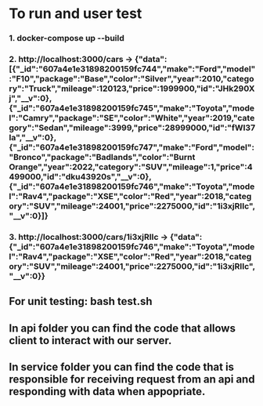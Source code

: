 # To run and user test

### 1. docker-compose up --build

### 2. http://localhost:3000/cars -> {"data":[{"_id":"607a4e1e31898200159fc744","make":"Ford","model":"F10","package":"Base","color":"Silver","year":2010,"category":"Truck","mileage":120123,"price":1999900,"id":"JHk290Xj","__v":0},{"_id":"607a4e1e31898200159fc745","make":"Toyota","model":"Camry","package":"SE","color":"White","year":2019,"category":"Sedan","mileage":3999,"price":28999000,"id":"fWI37Ia","__v":0},{"_id":"607a4e1e31898200159fc747","make":"Ford","model":"Bronco","package":"Badlands","color":"Burnt Orange","year":2022,"category":"SUV","mileage":1,"price":4499000,"id":"dku43920s","__v":0},{"_id":"607a4e1e31898200159fc746","make":"Toyota","model":"Rav4","package":"XSE","color":"Red","year":2018,"category":"SUV","mileage":24001,"price":2275000,"id":"1i3xjRIIc","__v":0}]}

### 3. http://localhost:3000/cars/1i3xjRIIc -> {"data":{"\_id":"607a4e1e31898200159fc746","make":"Toyota","model":"Rav4","package":"XSE","color":"Red","year":2018,"category":"SUV","mileage":24001,"price":2275000,"id":"1i3xjRIIc","\_\_v":0}}

## For unit testing: bash test.sh

## In api folder you can find the code that allows client to interact with our server.

## In service folder you can find the code that is responsible for receiving request from an api and responding with data when appopriate.
